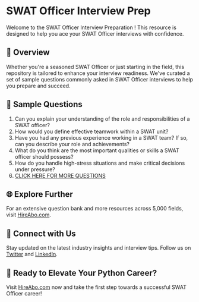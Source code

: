 # SWAT Officer Interview Prep

Welcome to the SWAT Officer Interview Preparation ! This resource is designed to help you ace your SWAT Officer interviews with confidence.

## 🚀 Overview

Whether you're a seasoned SWAT Officer or just starting in the field, this repository is tailored to enhance your interview readiness. We've curated a set of sample questions commonly asked in SWAT Officer interviews to help you prepare and succeed.

## 📝 Sample Questions

1. Can you explain your understanding of the role and responsibilities of a SWAT officer?
2. How would you define effective teamwork within a SWAT unit?
3. Have you had any previous experience working in a SWAT team? If so, can you describe your role and achievements?
4. What do you think are the most important qualities or skills a SWAT officer should possess?
5. How do you handle high-stress situations and make critical decisions under pressure?
6. [CLICK HERE FOR MORE QUESTIONS](https://hireabo.com/job/9_3_10/SWAT%20Officer)

## 🌐 Explore Further

For an extensive question bank and more resources across 5,000 fields, visit [HireAbo.com](https://www.hireabo.com).

## 📱 Connect with Us

Stay updated on the latest industry insights and interview tips. Follow us on [Twitter](https://twitter.com/hireabo) and [LinkedIn](https://www.linkedin.com/in/hire-abo-3609972a8/).

## 🚀 Ready to Elevate Your Python Career?

Visit [HireAbo.com](https://www.hireabo.com) now and take the first step towards a successful SWAT Officer career!